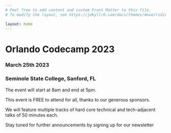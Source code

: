 ```yaml
---
# Feel free to add content and custom Front Matter to this file.
# To modify the layout, see https://jekyllrb.com/docs/themes/#overriding-theme-defaults

layout: home
---
```


# Orlando Codecamp 2023

### March 25th 2023

### Seminole State College, Sanford, FL

The event will start at 8am and end at 5pm.

This event is FREE to attend for all, thanks to our generous sponsors.

We will feature multiple tracks of hard core technical and tech-adjacent talks of 50 minutes each.

Stay tuned for further announcements by signing up for our newsletter
